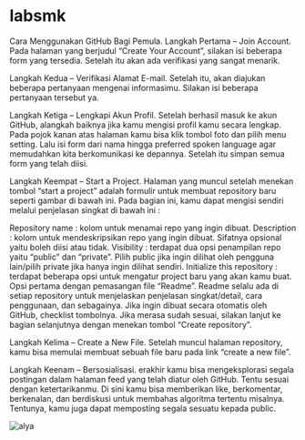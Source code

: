 # labsmk
Cara Menggunakan GitHub Bagi Pemula.
Langkah Pertama – Join Account.
Pada halaman yang berjudul “Create Your Account”, silakan isi beberapa form yang tersedia. Setelah itu akan ada verifikasi yang sangat menarik.

Langkah Kedua – Verifikasi Alamat E-mail.
Setelah itu, akan diajukan beberapa pertanyaan mengenai informasimu. Silakan isi beberapa pertanyaan tersebut ya.

Langkah Ketiga – Lengkapi Akun Profil.
Setelah berhasil masuk ke akun GitHub, alangkah baiknya jika kamu mengisi profil kamu secara lengkap. Pada pojok kanan atas halaman kamu bisa klik tombol foto dan pilih menu setting. Lalu isi form dari nama hingga preferred spoken language agar memudahkan kita berkomunikasi ke depannya. Setelah itu simpan semua form yang telah diisi.

Langkah Keempat – Start a Project.
Halaman yang muncul setelah menekan tombol “start a project” adalah formulir untuk membuat repository baru seperti gambar di bawah ini.
Pada bagian ini, kamu dapat mengisi sendiri melalui penjelasan singkat di bawah ini :

Repository name : kolom untuk menamai repo yang ingin dibuat.
Description : kolom untuk mendeskripsikan repo yang ingin dibuat. Sifatnya opsional yaitu boleh diisi atau tidak.
Visibility : terdapat dua opsi penampilan repo yaitu “public” dan “private”. Pilih public jika ingin dilihat oleh pengguna lain/pilih private jika hanya ingin dilihat sendiri.
Initialize this repository : terdapat beberapa opsi untuk mengatur project baru yang akan kamu buat. Opsi pertama dengan pemasangan file “Readme”. Readme selalu ada di setiap repository untuk menjelaskan penjelasan singkat/detail, cara penggunaan, dan sebagainya. Jika ingin dibuat secara otomatis oleh GitHub, checklist tombolnya.
Jika merasa sudah sesuai, silakan lanjut ke bagian selanjutnya dengan menekan tombol “Create repository”.

Langkah Kelima – Create a New File.
Setelah muncul halaman repository, kamu bisa memulai membuat sebuah file baru pada link “create a new file”.

Langkah Keenam – Bersosialisasi.
erakhir kamu bisa mengeksplorasi segala postingan dalam halaman feed yang telah diatur oleh GitHub. Tentu sesuai dengan ketertarikanmu. Di sini kamu bisa memberikan like, berkomentar, berkenalan, dan berdiskusi untuk membahas algoritma tertentu misalnya. Tentunya, kamu juga dapat memposting segala sesuatu kepada public.


![alya](https://github.com/nrlya18/labsmk/assets/156055620/620eb498-9af2-4300-ad63-35ef47bd598a)
